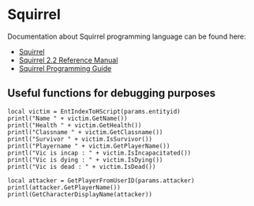 Squirrel
========

Documentation about Squirrel programming language can be found here:

* [Squirrel](http://squirrel-lang.org/)
* [Squirrel 2.2 Reference Manual](http://squirrel-lang.org/doc/squirrel2.html)
* [Squirrel Programming Guide](https://electricimp.com/docs/squirrel/squirrelcrib/)


Useful functions for debugging purposes
---------------------------------------

```squirrel
local victim = EntIndexToHScript(params.entityid)
printl("Name " + victim.GetName())
printl("Health " + victim.GetHealth())
printl("Classname " + victim.GetClassname())
printl("Survivor " + victim.IsSurvivor())
printl("Playername " + victim.GetPlayerName())
printl("Vic is incap : " + victim.IsIncapacitated())
printl("Vic is dying : " + victim.IsDying())
printl("Vic is dead : " + victim.IsDead())

local attacker = GetPlayerFromUserID(params.attacker)
printl(attacker.GetPlayerName())
printl(GetCharacterDisplayName(attacker))
```